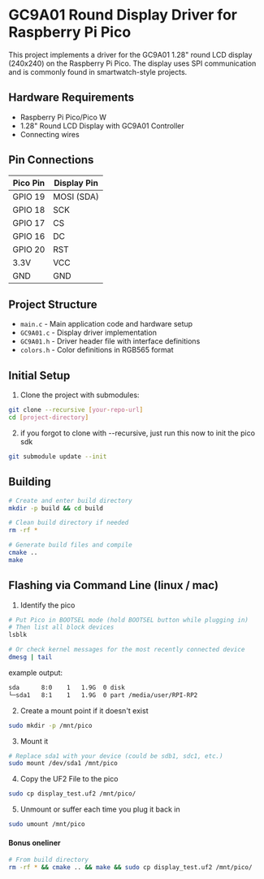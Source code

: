# GC9A01 Round Display Driver for Raspberry Pi Pico

This project implements a driver for the GC9A01 1.28" round LCD display (240x240) on the Raspberry Pi Pico. The display uses SPI communication and is commonly found in smartwatch-style projects.

## Hardware Requirements

- Raspberry Pi Pico/Pico W
- 1.28" Round LCD Display with GC9A01 Controller
- Connecting wires

## Pin Connections

| Pico Pin | Display Pin |
|----------|-------------|
| GPIO 19  | MOSI (SDA) |
| GPIO 18  | SCK        |
| GPIO 17  | CS         |
| GPIO 16  | DC         |
| GPIO 20  | RST        |
| 3.3V     | VCC        |
| GND      | GND        |

## Project Structure

- `main.c` - Main application code and hardware setup
- `GC9A01.c` - Display driver implementation
- `GC9A01.h` - Driver header file with interface definitions
- `colors.h` - Color definitions in RGB565 format

## Initial Setup

1. Clone the project with submodules:
```bash
git clone --recursive [your-repo-url]
cd [project-directory]
```
2. if you forgot to clone with --recursive, just run this now to init the pico sdk
```bash
git submodule update --init
```

## Building 
```bash
# Create and enter build directory
mkdir -p build && cd build

# Clean build directory if needed
rm -rf *

# Generate build files and compile
cmake ..
make
```

## Flashing via Command Line (linux / mac)

1. Identify the pico

```bash
# Put Pico in BOOTSEL mode (hold BOOTSEL button while plugging in)
# Then list all block devices
lsblk

# Or check kernel messages for the most recently connected device
dmesg | tail
```

example output:
```bash
sda      8:0    1   1.9G  0 disk 
└─sda1   8:1    1   1.9G  0 part /media/user/RPI-RP2
```

2. Create a mount point if it doesn't exist
```bash
sudo mkdir -p /mnt/pico
```

3. Mount it
```bash
# Replace sda1 with your device (could be sdb1, sdc1, etc.)
sudo mount /dev/sda1 /mnt/pico
```

4. Copy the UF2 File to the pico
```bash
sudo cp display_test.uf2 /mnt/pico/
```

5. Unmount or suffer each time you plug it back in

```bash
sudo umount /mnt/pico
```

#### Bonus oneliner
```bash
# From build directory
rm -rf * && cmake .. && make && sudo cp display_test.uf2 /mnt/pico/
```




